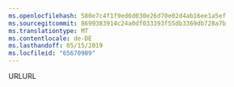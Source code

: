 ```yaml
---
ms.openlocfilehash: 580e7c4f1f9ed6d030e26d70e02d4ab16ee1a5ef
ms.sourcegitcommit: 8699383914c24a0df033393f55db3369db728a7b
ms.translationtype: MT
ms.contentlocale: de-DE
ms.lasthandoff: 05/15/2019
ms.locfileid: "65670909"
---
```

<span data-ttu-id="678f5-101">URL</span><span class="sxs-lookup"><span data-stu-id="678f5-101">URL</span></span>
